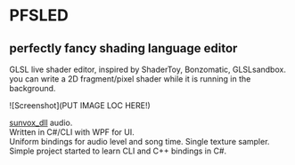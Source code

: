 # PFSLED  
## perfectly fancy shading language editor  
GLSL live shader editor, inspired by ShaderToy, Bonzomatic, GLSLsandbox.  
you can write a 2D fragment/pixel shader while it is running in the background.   

![Screenshot](PUT IMAGE LOC HERE!)  

[sunvox_dll](http://www.warmplace.ru/soft/sunvox) audio.  
Written in C#/CLI with WPF for UI.  
Uniform bindings for audio level and song time. 
Single texture sampler.   
Simple project started to learn CLI and C++ bindings in C#.   
  

